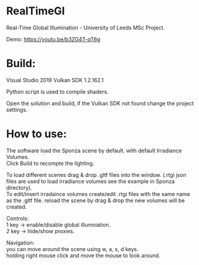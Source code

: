 # RealTimeGI
Real-Time Global Illumination - University of Leeds MSc Project.

Demo:
https://youtu.be/b3ZG4T-qT6g

# Build:
Visual Studio 2019
Vulkan SDK 1.2.162.1

Python script is used to compile shaders. 

Open the solution and build, if the Vulkan SDK not found change the project settings.

# How to use:
The software load the Sponza scene by default. with default Irradiance Volumes.</br>
Click Build to recompte the lighting.</br>

To load different scenes drag & drop .gltf files into the window. (.rtgi json files are used to load irradiance volumes see the example in Sponza directory).</br>
To edit/insert irradaince volumes create/edit .rtgi files with the same name as the .gltf file. reload the scene by drag & drop the new volumes will be created.</br>

Controls:</br>
1 key -> enable/disable global illumniation.</br>
2 key -> hide/show proxies.</br>

Navigation:</br>
you can move around the scene using w, a, s, d keys.</br>
holding right mouse click and move the mouse to look around.</br>


